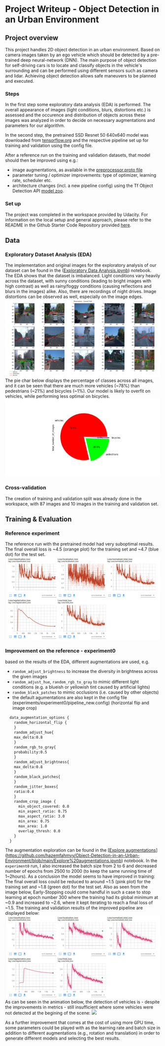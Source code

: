 # Project Writeup - Object Detection in an Urban Environment

## Project overview
This project handles 2D object detection in an urban environment.
Based on camera images taken by an ego vehicle which should be detected by a pre-trained deep neural-network (DNN).
The main purpose of object detection for self-driving cars is to locate and classify objects in the vehicle's surrounding and can be performed using different sensors such as camera and lidar. Achieving object detection allows safe maneuvers to be planned and executed.
### Steps
In the first step some exploratory data analysis (EDA) is performed. The overall appearance of images  (light conditions, blurs, distortions etc.) is assessed and the occurence and distribution of objects across these images was analyzed in order to decide on necessary augmentations and parameters for our algorithm.

In the second step, the pretrained SSD Resnet 50 640x640 model was downloaded from [tensorflow.org](http://download.tensorflow.org/models/object_detection/tf2/20200711/ssd_resnet50_v1_fpn_640x640_coco17_tpu-8.tar.gz) and the respective pipeline set up for training and validation using the config file.

After a reference run on the training and validation datasets, that model should then be improved using e.g.:
* image augmentations, as available in the [preprocessor.proto file](https://github.com/tensorflow/models/blob/master/research/object_detection/protos/preprocessor.proto)
* parameter tuning / optimizer improvements: type of optimizer, learning rate, scheduler etc.
* architecture changes (incl. a new pipeline config) using the Tf Object Detection API [model zoo](https://github.com/tensorflow/models/blob/master/research/object_detection/g3doc/tf2_detection_zoo.md).
### Set up
The project was completed in the workspace provided by Udacity.
For information on the local setup and general approach, please refer to the README in the 
Github Starter Code Repository provided [here](https://github.com/udacity/nd013-c1-vision-starter).
## Data
### Exploratory Dataset Analysis (EDA)
The implementation and original images for the exploratory analysis of our dataset can be found 
in the ([Exploratory Data Analysis.ipynb](https://github.com/hazemfahmyy/Object-Detection-in-an-Urban-Environment/blob/main/Exploratory%20Data%20Analysis.ipynb)) notebook.
The EDA shows that the dataset is imbalanced. 
Light conditions vary heavily across the dataset, with sunny conditions (leading to bright images with high contrast)
as well as rainy/foggy conditions (causing reflections and blurs in the images) alike. 
Also, there are recordings of night drives.
Image distortions can be observed as well, especially on the image edges.
![](experiments/EDA.png)
The pie char below displays the percentage of classes across all images, and it can be seen that there are much more vehicles (~78%) than pedestrians (~21%) and bicycles (~1%).
Our model is likely to overfit on vehicles, while performing less optimal on bicycles.
![](experiments/EDA_pie.png)
### Cross-validation
The creation of training and validation split was already done in the workspace, with 87 images and 10 images in the training and validation set.
## Training & Evaluation
### Reference experiment
The reference run with the pretrained model had very suboptimal results.
The final overall loss is ~4.5 (orange plot) for the training set and ~4.7 (blue dot) for the test set.
![](experiments/reference/noAugmentation.png)
### Improvement on the reference - experiment0
based on the results of the EDA, different augmentations are used, e.g.
* `random_adjust_brightness` to increase the diversity in brightness across the given images
* `random_adjust_hue`, `random_rgb_to_gray` to mimic different light conditions (e.g. a blueish or yellowish tint caused by artificial lights)
* `random_black_patches` to mimic occlusions (i.e. caused by other objects)
* the default agumentations are also kept in the config file (experiments/experiment0/pipeline_new.config) (horizontal flip and image crop)

```
  data_augmentation_options {
    random_horizontal_flip {
    }
    random_adjust_hue{
    max_delta:0.8
    }
    random_rgb_to_gray{
    probability:0.5
    }
    random_adjust_brightness{
    max_delta:0.8
    }
    random_black_patches{
    }
    random_jitter_boxes{
    ratio:0.4
    }
    random_crop_image {
      min_object_covered: 0.0
      min_aspect_ratio: 0.75
      max_aspect_ratio: 3.0
      min_area: 0.75
      max_area: 1.0
      overlap_thresh: 0.0
    }
  }
```
The augmentation exploration can be found in the [[Explore augmentations](Explore+augmentations.ipynb)](https://github.com/hazemfahmyy/Object-Detection-in-an-Urban-Environment/blob/main/Explore%20augmentations.ipynb) notebook.
In the `experiment0` run, I also increased the batch size from 2 to 6 and decreased number of epochs from 2500 to 2000 (to keep the same running time of 1~2hours).
As a conclusion the model seems to have improved in training: 
The final overall loss could be reduced to around ~1.5 (pink plot) for the training set and ~1.8 (green dot) for the test set.
Also as seen from the image below, Early-Stopping could come handful in such a case to stop learning at epoch number 300 where the training had its global minimum at ~0.9 and increased to ~2.6, where it kept iterating to reach a final loss of ~1.5.
The training and validation results of the improved pipeline are displayed below:
![](experiments/experiment0/Augmentation.png)
As can be seen in the animation below, the detection of vehicles is - despite the improvements in metrics - still insufficient where some vehicles were not detected at the begining of the scene:
![](experiments/animation.gif)

As a further improvement that comes at the cost of using more GPU time, some parameters could be played with as the learning rate and batch size in addition to different augmentations (e.g., rotation and translation) in order to generate different models and selecting the best results.
